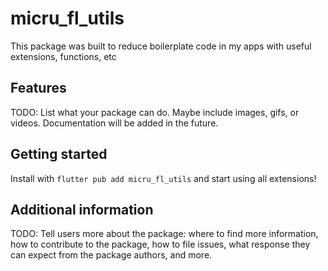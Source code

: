 # micru_fl_utils

This package was built to reduce boilerplate code in my apps with useful extensions, functions, etc

## Features

TODO: List what your package can do. Maybe include images, gifs, or videos.
Documentation will be added in the future.

## Getting started

Install with `flutter pub add micru_fl_utils` and start using all extensions!

## Additional information

TODO: Tell users more about the package: where to find more information, how to
contribute to the package, how to file issues, what response they can expect
from the package authors, and more.
